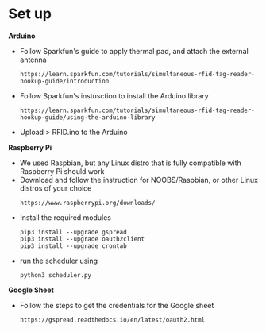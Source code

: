 # Set up

**Arduino**
- Follow Sparkfun's guide to apply thermal pad, and attach the external antenna
    ```
    https://learn.sparkfun.com/tutorials/simultaneous-rfid-tag-reader-hookup-guide/introduction
    ```
- Follow Sparkfun's instusction to install the Arduino library
    ```
    https://learn.sparkfun.com/tutorials/simultaneous-rfid-tag-reader-hookup-guide/using-the-arduino-library
    ```
- Upload > RFID.ino to the Arduino

**Raspberry Pi**
- We used Raspbian, but any Linux distro that is fully compatible with Raspberry Pi should work
- Download and follow the instruction for NOOBS/Raspbian, or other Linux distros of your choice
    ```
    https://www.raspberrypi.org/downloads/
    ```
- Install the required modules
    ```
    pip3 install --upgrade gspread
    pip3 install --upgrade oauth2client
    pip3 install --upgrade crontab
    ```
- run the scheduler using
    ```
    python3 scheduler.py
    ```

**Google Sheet**
- Follow the steps to get the credentials for the Google sheet
    ```
    https://gspread.readthedocs.io/en/latest/oauth2.html
    ```

